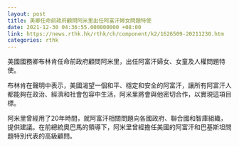 ```yaml
---
layout: post
title: 美卿任命前政府顧問阿米里出任阿富汗婦女問題特使
date: 2021-12-30 04:36:55.000000000 +08:00
link: https://news.rthk.hk/rthk/ch/component/k2/1626509-20211230.htm
categories: rthk
---
```


美國國務卿布林肯任命前政府顧問阿米里，出任阿富汗婦女、女童及人權問題特使。

布林肯在聲明中表示，美國渴望一個和平、穩定和安全的阿富汗，讓所有阿富汗人都能夠在政治、經濟和社會包容中生活，阿米里將會與他密切合作，以實現這項目標。

阿米里曾經用了20年時間，就阿富汗相關問題向各國政府、聯合國和智庫組織，提供建議。在前總統奧巴馬的領導下，阿米里曾經擔任美國的阿富汗和巴基斯坦問題特別代表的高級顧問。
